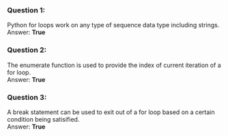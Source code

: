 ### Question 1:

Python for loops work on any type of sequence data type including strings.\
Answer: **True**

### Question 2:

The enumerate function is used to provide the index of current iteration of a for loop.\
Answer: **True**

### Question 3:

A break statement can be used to exit out of a for loop based on a certain condition being satisified.\
Answer: **True**
